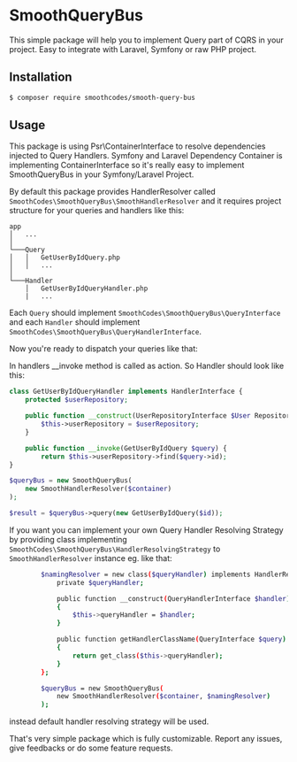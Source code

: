 # SmoothQueryBus

This simple package will help you to implement Query part of CQRS in your project. Easy to integrate with Laravel, Symfony or raw PHP project.

## Installation

```bash
$ composer require smoothcodes/smooth-query-bus
```

## Usage

This package is using Psr\ContainerInterface to resolve dependencies injected to Query Handlers. Symfony and Laravel Dependency Container is implementing ContainerInterface so it's really easy to implement SmoothQueryBus in your Symfony/Laravel Project.

By default this package provides HandlerResolver called ` SmoothCodes\SmoothQueryBus\SmoothHandlerResolver` and it requires project structure for your queries and handlers like this:
```
app
│   ...    
│
└───Query
│   │   GetUserByIdQuery.php
│   │   ...
│   
└───Handler
    │   GetUserByIdQueryHandler.php
    |   ...
```

Each `Query` should implement `SmoothCodes\SmoothQueryBus\QueryInterface` and each `Handler` should implement 
`SmoothCodes\SmoothQueryBus\QueryHandlerInterface`.

Now you're ready to dispatch your queries like that:

In handlers __invoke method is called as action. So Handler should look like this:

```php
class GetUserByIdQueryHandler implements HandlerInterface {
    protected $userRepository;

    public function __construct(UserRepositoryInterface $User Repository) {
        $this->userRepository = $userRepository;
    }

    public function __invoke(GetUserByIdQuery $query) {
        return $this->userRepository->find($query->id);
}
```

```php
$queryBus = new SmoothQueryBus(
    new SmoothHandlerResolver($container)
);

$result = $queryBus->query(new GetUserByIdQuery($id));
```

If you want you can implement your own Query Handler Resolving Strategy by providing class implementing `SmoothCodes\SmoothQueryBus\HandlerResolvingStrategy` to `SmoothHandlerResolver` instance eg. like that:

```bash
        $namingResolver = new class($queryHandler) implements HandlerResolvingStrategy {
            private $queryHandler;

            public function __construct(QueryHandlerInterface $handler)
            {
                $this->queryHandler = $handler;
            }

            public function getHandlerClassName(QueryInterface $query)
            {
                return get_class($this->queryHandler);
            }
        };

        $queryBus = new SmoothQueryBus(
            new SmoothHandlerResolver($container, $namingResolver)
        );

```

instead default handler resolving strategy will be used.

That's very simple package which is fully customizable. Report any issues, give feedbacks or do some feature requests.
